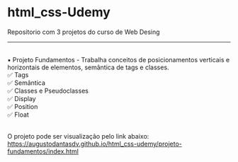 # html_css-Udemy
 Repositorio com 3 projetos do curso de Web Desing
 <br>
 <hr>
 <br>
 ▪️ Projeto Fundamentos - Trabalha conceitos de posicionamentos verticais e horizontais de elementos, semântica de tags e classes.<br>
 ✅ Tags<br>
 ✅ Semântica<br>
 ✅ Classes e Pseudoclasses<br>
 ✅ Display<br>
 ✅ Position<br>
 ✅ Float<br><br>
 
 O projeto pode ser visualização pelo link abaixo:<br>
 <a href="https://augustodantasdv.github.io/html_css-Udemy/projeto-fundamentos/index.html">https://augustodantasdv.github.io/html_css-udemy/projeto-fundamentos/index.html</a>
 
 



 
 
